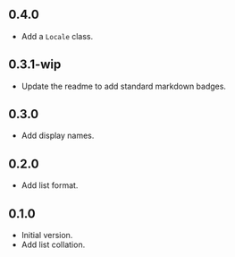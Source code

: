 ## 0.4.0

- Add a `Locale` class.
## 0.3.1-wip

- Update the readme to add standard markdown badges.

## 0.3.0

- Add display names.

## 0.2.0

- Add list format.

## 0.1.0

- Initial version.
- Add list collation.